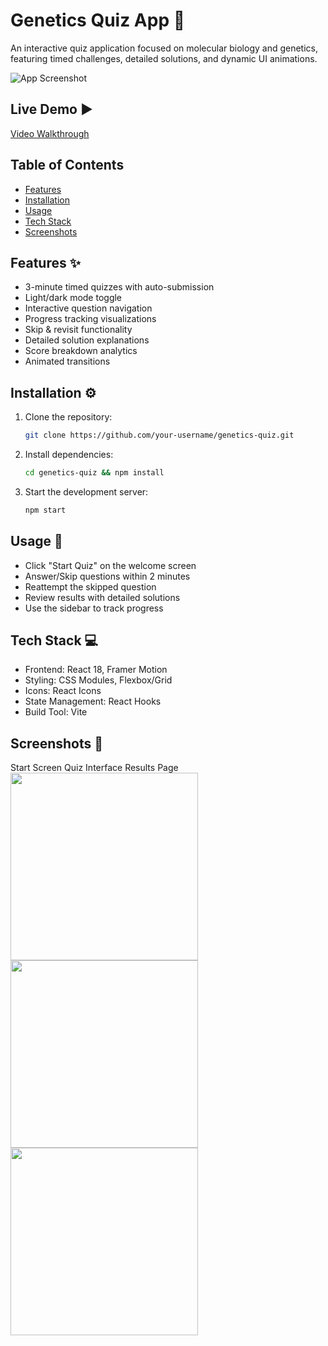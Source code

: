 # Genetics Quiz App 🧬

An interactive quiz application focused on molecular biology and genetics, featuring timed challenges, detailed solutions, and dynamic UI animations.

![App Screenshot](/public/screenshot.png) <!-- Add your screenshot path here -->

## Live Demo ▶️
<!-- Add hosted URL or video walkthrough link here -->
[Video Walkthrough](https://your-demo-link.com) 

## Table of Contents
- [Features](#features)
- [Installation](#installation)
- [Usage](#usage)
- [Tech Stack](#tech-stack)
- [Screenshots](#screenshots)

## Features ✨
- 3-minute timed quizzes with auto-submission
- Light/dark mode toggle
- Interactive question navigation
- Progress tracking visualizations
- Skip & revisit functionality
- Detailed solution explanations
- Score breakdown analytics
- Animated transitions

## Installation ⚙️

1. Clone the repository:
   ```bash
   git clone https://github.com/your-username/genetics-quiz.git
2. Install dependencies:
   ```bash
   cd genetics-quiz && npm install
3. Start the development server:
   ```bash
   npm start


## Usage 🚀

- Click "Start Quiz" on the welcome screen
- Answer/Skip questions within 2 minutes
- Reattempt the skipped question
- Review results with detailed solutions
- Use the sidebar to track progress

## Tech Stack 💻

- Frontend: React 18, Framer Motion
- Styling: CSS Modules, Flexbox/Grid
- Icons: React Icons
- State Management: React Hooks
- Build Tool: Vite

## Screenshots 📸

<!-- Add your screenshots with captions -->
Start Screen	Quiz Interface	Results Page
<img src="/public/start-screen.png" width="300">	<img src="/public/quiz-interface.png" width="300">	<img src="/public/results-page.png" width="300">
